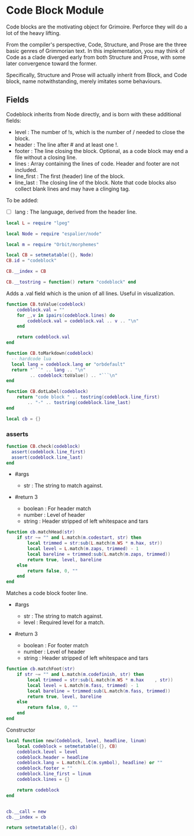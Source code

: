 # Code Block Module


   Code blocks are the motivating object for Grimoire.  Perforce they
 will do a lot of the heavy lifting.


 From the compiler's perspective, Code, Structure, and Prose are the
 three basic genres of Grimmorian text.  In this implementation,
 you may think of Code as a clade diverged early from both Structure
 and Prose, with some later convergence toward the former.


 Specifically, Structure and Prose will actually inherit from Block, and
 Code block, name notwithstanding, merely imitates some behaviours.


## Fields

   Codeblock inherits from Node directly, and is born with these
 additional fields:


 - level  :  The number of !s, which is the number of / needed to close
             the block.
 - header :  The line after # and at least one !.
 - footer :  The line closing the block. Optional, as a code block may
             end a file without a closing line.
 - lines  :  Array containing the lines of code.  Header and footer
             are not included.
 - line_first :  The first (header) line of the block.
 - line_last  :  The closing line of the block. Note that code blocks also
                 collect blank lines and may have a clinging tag.


 To be added:
 - [ ] lang : The language, derived from the header line.

```lua
local L = require "lpeg"

local Node = require "espalier/node"

local m = require "Orbit/morphemes"

local CB = setmetatable({}, Node)
CB.id = "codeblock"

CB.__index = CB

CB.__tostring = function() return "codeblock" end
```

 Adds a .val field which is the union of all lines.
 Useful in visualization.

```lua
function CB.toValue(codeblock)
    codeblock.val = ""
    for _,v in ipairs(codeblock.lines) do
        codeblock.val = codeblock.val .. v .. "\n"
    end

    return codeblock.val
end

function CB.toMarkdown(codeblock)
  -- hardcode lua
  local lang = codeblock.lang or "orbdefault"
  return "```" .. lang .. "\n"
         .. codeblock:toValue() .. "```\n"
end

function CB.dotLabel(codeblock)
    return "code block " .. tostring(codeblock.line_first)
        .. "-" .. tostring(codeblock.line_last)
end

local cb = {}
```
### asserts

```lua
function CB.check(codeblock)
  assert(codeblock.line_first)
  assert(codeblock.line_last)
end
```

 - #args
   - str :  The string to match against.


 - #return 3
   - boolean :  For header match
   - number  :  Level of header
   - string  :  Header stripped of left whitespace and tars


```lua
function cb.matchHead(str)
    if str ~= "" and L.match(m.codestart, str) then
        local trimmed = str:sub(L.match(m.WS * m.hax, str))
        local level = L.match(m.zaps, trimmed) - 1
        local bareline = trimmed:sub(L.match(m.zaps, trimmed))
        return true, level, bareline
    else
        return false, 0, ""
    end
end
```

 Matches a code block footer line.


 - #args
   - str   :  The string to match against.
   - level :  Required level for a match.


 - #return 3
   - boolean :  For footer match
   - number  :  Level of header
   - string  :  Header stripped of left whitespace and tars


```lua
function cb.matchFoot(str)
    if str ~= "" and L.match(m.codefinish, str) then
        local trimmed = str:sub(L.match(m.WS * m.hax    , str))
        local level = L.match(m.fass, trimmed) - 1
        local bareline = trimmed:sub(L.match(m.fass, trimmed))
        return true, level, bareline
    else
        return false, 0, ""
    end
end
```

 Constructor

```lua
local function new(Codeblock, level, headline, linum)
    local codeblock = setmetatable({}, CB)
    codeblock.level = level
    codeblock.header = headline
    codeblock.lang = L.match(L.C(m.symbol), headline) or ""
    codeblock.footer = ""
    codeblock.line_first = linum
    codeblock.lines = {}

    return codeblock
end


cb.__call = new
cb.__index = cb

return setmetatable({}, cb)
```
